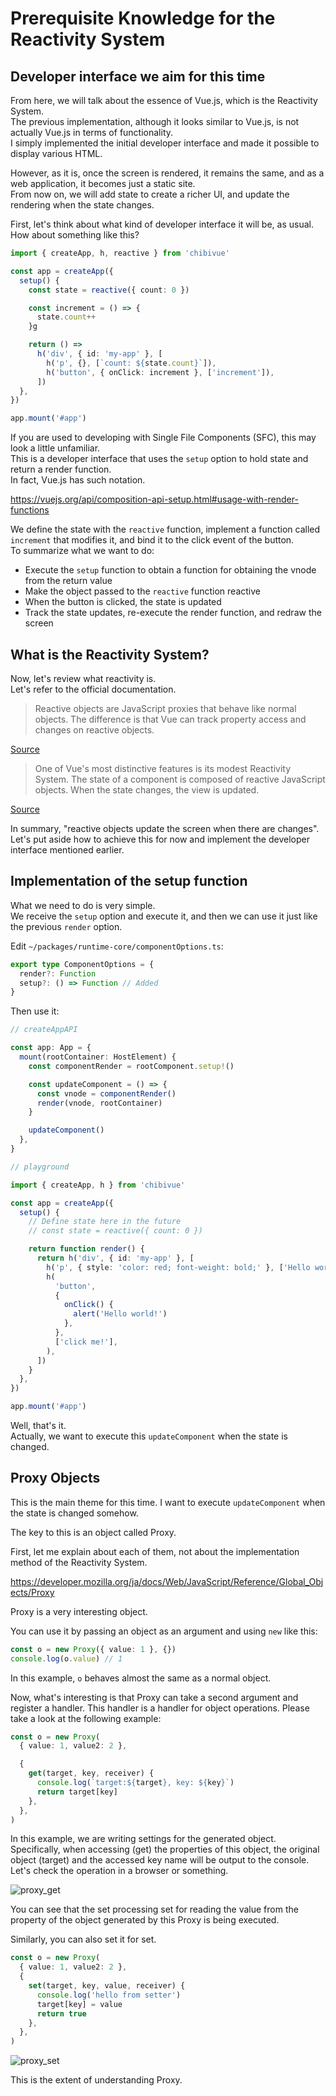 # Prerequisite Knowledge for the Reactivity System

## Developer interface we aim for this time

From here, we will talk about the essence of Vue.js, which is the Reactivity System.  
The previous implementation, although it looks similar to Vue.js, is not actually Vue.js in terms of functionality.  
I simply implemented the initial developer interface and made it possible to display various HTML.

However, as it is, once the screen is rendered, it remains the same, and as a web application, it becomes just a static site.  
From now on, we will add state to create a richer UI, and update the rendering when the state changes.

First, let's think about what kind of developer interface it will be, as usual.  
How about something like this?

```ts
import { createApp, h, reactive } from 'chibivue'

const app = createApp({
  setup() {
    const state = reactive({ count: 0 })

    const increment = () => {
      state.count++
    }g

    return () =>
      h('div', { id: 'my-app' }, [
        h('p', {}, [`count: ${state.count}`]),
        h('button', { onClick: increment }, ['increment']),
      ])
  },
})

app.mount('#app')
```

If you are used to developing with Single File Components (SFC), this may look a little unfamiliar.  
This is a developer interface that uses the `setup` option to hold state and return a render function.  
In fact, Vue.js has such notation.

https://vuejs.org/api/composition-api-setup.html#usage-with-render-functions

We define the state with the `reactive` function, implement a function called `increment` that modifies it, and bind it to the click event of the button.  
To summarize what we want to do:

- Execute the `setup` function to obtain a function for obtaining the vnode from the return value
- Make the object passed to the `reactive` function reactive
- When the button is clicked, the state is updated
- Track the state updates, re-execute the render function, and redraw the screen

## What is the Reactivity System?

Now, let's review what reactivity is.  
Let's refer to the official documentation.

> Reactive objects are JavaScript proxies that behave like normal objects. The difference is that Vue can track property access and changes on reactive objects.

[Source](https://v3.vuejs.org/guide/reactivity-fundamentals.html)

> One of Vue's most distinctive features is its modest Reactivity System. The state of a component is composed of reactive JavaScript objects. When the state changes, the view is updated.

[Source](https://v3.vuejs.org/guide/reactivity-in-depth.html)

In summary, "reactive objects update the screen when there are changes".  
Let's put aside how to achieve this for now and implement the developer interface mentioned earlier.

## Implementation of the setup function

What we need to do is very simple.  
We receive the `setup` option and execute it, and then we can use it just like the previous `render` option.

Edit `~/packages/runtime-core/componentOptions.ts`:

```ts
export type ComponentOptions = {
  render?: Function
  setup?: () => Function // Added
}
```

Then use it:

```ts
// createAppAPI

const app: App = {
  mount(rootContainer: HostElement) {
    const componentRender = rootComponent.setup!()

    const updateComponent = () => {
      const vnode = componentRender()
      render(vnode, rootContainer)
    }

    updateComponent()
  },
}
```

```ts
// playground

import { createApp, h } from 'chibivue'

const app = createApp({
  setup() {
    // Define state here in the future
    // const state = reactive({ count: 0 })

    return function render() {
      return h('div', { id: 'my-app' }, [
        h('p', { style: 'color: red; font-weight: bold;' }, ['Hello world.']),
        h(
          'button',
          {
            onClick() {
              alert('Hello world!')
            },
          },
          ['click me!'],
        ),
      ])
    }
  },
})

app.mount('#app')
```

Well, that's it.  
Actually, we want to execute this `updateComponent` when the state is changed.

## Proxy Objects

This is the main theme for this time. I want to execute `updateComponent` when the state is changed somehow.

The key to this is an object called Proxy.

First, let me explain about each of them, not about the implementation method of the Reactivity System.

https://developer.mozilla.org/ja/docs/Web/JavaScript/Reference/Global_Objects/Proxy

Proxy is a very interesting object.

You can use it by passing an object as an argument and using `new` like this:

```ts
const o = new Proxy({ value: 1 }, {})
console.log(o.value) // 1
```

In this example, `o` behaves almost the same as a normal object.

Now, what's interesting is that Proxy can take a second argument and register a handler.
This handler is a handler for object operations. Please take a look at the following example:

```ts
const o = new Proxy(
  { value: 1, value2: 2 },

  {
    get(target, key, receiver) {
      console.log(`target:${target}, key: ${key}`)
      return target[key]
    },
  },
)
```

In this example, we are writing settings for the generated object.
Specifically, when accessing (get) the properties of this object, the original object (target) and the accessed key name will be output to the console.
Let's check the operation in a browser or something.

![proxy_get](https://raw.githubusercontent.com/chibivue-land/chibivue/main/book/images/proxy_get.png)

You can see that the set processing set for reading the value from the property of the object generated by this Proxy is being executed.

Similarly, you can also set it for set.

```ts
const o = new Proxy(
  { value: 1, value2: 2 },
  {
    set(target, key, value, receiver) {
      console.log('hello from setter')
      target[key] = value
      return true
    },
  },
)
```

![proxy_set](https://raw.githubusercontent.com/chibivue-land/chibivue/main/book/images/proxy_set.png)

This is the extent of understanding Proxy.

